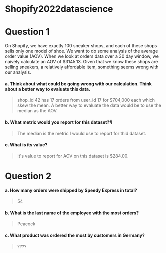 # Shopify2022datascience

# Question 1
On Shopify, we have exactly 100 sneaker shops, and each of these shops sells only one model of shoe. We want to do some analysis of the average order value (AOV). When we look at orders data over a 30 day window, we naively calculate an AOV of $3145.13. Given that we know these shops are selling sneakers, a relatively affordable item, something seems wrong with our analysis. 

#### a. Think about what could be going wrong with our calculation. Think about a better way to evaluate this data. 
 
   > shop_id 42 has 17 orders from user_id 17 for $704,000 each which skew the mean.
    A better way to evaluate the data would be to use the median as the AOV.
    
#### b. What metric would you report for this dataset?¶
   > The median is the metric I would use to report for thid dataset.

#### c. What is its value?
   > It's value to report for AOV on this dataset is $284.00.

# Question 2

#### a. How many orders were shipped by Speedy Express in total?
   > 54
#### b. What is the last name of the employee with the most orders?
   > Peacock
#### c. What product was ordered the most by customers in Germany?
   > ????

  
